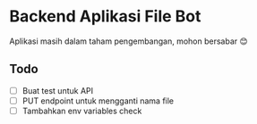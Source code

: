 # Backend Aplikasi File Bot

Aplikasi masih dalam taham pengembangan, mohon bersabar 😊

## Todo
- [ ] Buat test untuk API
- [ ] PUT endpoint untuk mengganti nama file
- [ ] Tambahkan env variables check
